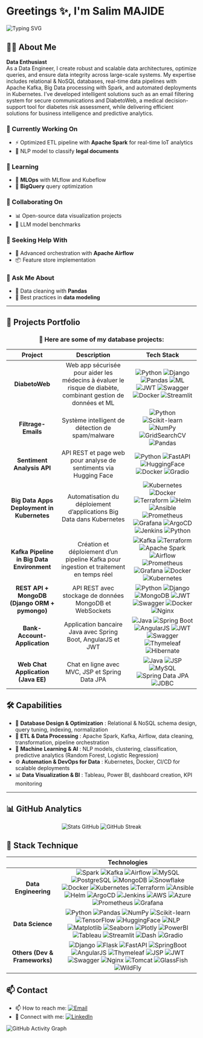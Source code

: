 # Greetings ✨, I'm Salim MAJIDE 
![Typing SVG](https://readme-typing-svg.herokuapp.com?font=Fira+Code&pause=1000&color=54A2F7&width=435&lines=Database+Wizard+🧙‍♂️;SQL+Specialist+💾;Data+Architect+📊)

## 🙋‍♂ About Me

**Data Enthusiast**  
As a Data Engineer, I create robust and scalable data architectures, optimize queries, and ensure data integrity across large-scale systems. My expertise includes relational & NoSQL databases, real-time data pipelines with Apache Kafka, Big Data processing with Spark, and automated deployments in Kubernetes. I’ve developed intelligent solutions such as an email filtering system for secure communications and DiabetoWeb, a medical decision-support tool for diabetes risk assessment, while delivering efficient solutions for business intelligence and predictive analytics.

### 🔭 Currently Working On
- ⚡ Optimized ETL pipeline with **Apache Spark** for real-time IoT analytics  
- 📑 NLP model to classify **legal documents**  

### 🌱 Learning
- 🔹 **MLOps** with MLflow and Kubeflow  
- 🔹 **BigQuery** query optimization  

### 👯 Collaborating On
- 📊 Open-source data visualization projects  
- 🧠 LLM model benchmarks  

### 🤔 Seeking Help With
- 🚀 Advanced orchestration with **Apache Airflow**  
- 📦 Feature store implementation  

### 💬 Ask Me About
- 🧹 Data cleaning with **Pandas**  
- 📐 Best practices in **data modeling**  

---

## 📂 Projects Portfolio

<div align="center">

### **🚀 Here are some of my database projects:**

| Project | Description | Tech Stack |
|:---------:|:-------------:|:------------:|
| **DiabetoWeb** | Web app sécurisée pour aider les médecins à évaluer le risque de diabète, combinant gestion de données et ML | ![Python](https://img.shields.io/badge/-Python-3776AB?style=flat&logo=python&logoColor=white) ![Django](https://img.shields.io/badge/-Django-092E20?style=flat&logo=django&logoColor=white) ![Pandas](https://img.shields.io/badge/-Pandas-150458?style=flat&logo=pandas&logoColor=white) ![ML](https://img.shields.io/badge/-Machine%20Learning-FF6F00?style=flat) ![JWT](https://img.shields.io/badge/-JWT-000000?style=flat) ![Swagger](https://img.shields.io/badge/-Swagger-85EA2D?style=flat) ![Docker](https://img.shields.io/badge/-Docker-2496ED?style=flat) ![Streamlit](https://img.shields.io/badge/-Streamlit-FF4B4B?style=flat) |
| **Filtrage-Emails** | Système intelligent de détection de spam/malware | ![Python](https://img.shields.io/badge/-Python-3776AB?style=flat&logo=python&logoColor=white) ![Scikit-learn](https://img.shields.io/badge/-Scikit_Learn-F7931E?style=flat) ![NumPy](https://img.shields.io/badge/-NumPy-013243?style=flat&logo=numpy&logoColor=white) ![GridSearchCV](https://img.shields.io/badge/-GridSearchCV-FF6C37?style=flat) ![Pandas](https://img.shields.io/badge/-Pandas-150458?style=flat) |
| **Sentiment Analysis API** | API REST et page web pour analyse de sentiments via Hugging Face | ![Python](https://img.shields.io/badge/-Python-3776AB?style=flat&logo=python&logoColor=white) ![FastAPI](https://img.shields.io/badge/-FastAPI-009688?style=flat) ![HuggingFace](https://img.shields.io/badge/-HuggingFace-FF6C37?style=flat) ![Docker](https://img.shields.io/badge/-Docker-2496ED?style=flat) ![Gradio](https://img.shields.io/badge/-Gradio-1CA9C9?style=flat) |
| **Big Data Apps Deployment in Kubernetes** | Automatisation du déploiement d’applications Big Data dans Kubernetes | ![Kubernetes](https://img.shields.io/badge/-Kubernetes-326CE5?style=flat&logo=kubernetes&logoColor=white) ![Docker](https://img.shields.io/badge/-Docker-2496ED?style=flat) ![Terraform](https://img.shields.io/badge/-Terraform-623CE4?style=flat) ![Helm](https://img.shields.io/badge/-Helm-0F3D91?style=flat) ![Ansible](https://img.shields.io/badge/-Ansible-EE0000?style=flat) ![Prometheus](https://img.shields.io/badge/-Prometheus-E6522C?style=flat) ![Grafana](https://img.shields.io/badge/-Grafana-F46800?style=flat) ![ArgoCD](https://img.shields.io/badge/-ArgoCD-0099F7?style=flat) ![Jenkins](https://img.shields.io/badge/-Jenkins-D24939?style=flat) ![Python](https://img.shields.io/badge/-Python-3776AB?style=flat&logo=python&logoColor=white) |
| **Kafka Pipeline in Big Data Environment** | Création et déploiement d’un pipeline Kafka pour ingestion et traitement en temps réel | ![Kafka](https://img.shields.io/badge/-Kafka-231F20?style=flat&logo=apachekafka&logoColor=white) ![Terraform](https://img.shields.io/badge/-Terraform-623CE4?style=flat) ![Apache Spark](https://img.shields.io/badge/-Spark-E25A1C?style=flat&logo=apachespark&logoColor=white) ![Airflow](https://img.shields.io/badge/-Airflow-017CEE?style=flat&logo=apacheairflow&logoColor=white) ![Prometheus](https://img.shields.io/badge/-Prometheus-E6522C?style=flat) ![Grafana](https://img.shields.io/badge/-Grafana-F46800?style=flat) ![Docker](https://img.shields.io/badge/-Docker-2496ED?style=flat) ![Kubernetes](https://img.shields.io/badge/-Kubernetes-326CE5?style=flat) |
| **REST API + MongoDB (Django ORM + pymongo)** | API REST avec stockage de données MongoDB et WebSockets | ![Python](https://img.shields.io/badge/-Python-3776AB?style=flat&logo=python&logoColor=white) ![Django](https://img.shields.io/badge/-Django-092E20?style=flat&logo=django&logoColor=white) ![MongoDB](https://img.shields.io/badge/-MongoDB-47A248?style=flat&logo=mongodb&logoColor=white) ![JWT](https://img.shields.io/badge/-JWT-000000?style=flat) ![Swagger](https://img.shields.io/badge/-Swagger-85EA2D?style=flat) ![Docker](https://img.shields.io/badge/-Docker-2496ED?style=flat) ![Nginx](https://img.shields.io/badge/-Nginx-009639?style=flat) |
| **Bank-Account-Application** | Application bancaire Java avec Spring Boot, AngularJS et JWT | ![Java](https://img.shields.io/badge/-Java-007396?style=flat&logo=java&logoColor=white) ![Spring Boot](https://img.shields.io/badge/-SpringBoot-6DB33F?style=flat&logo=spring&logoColor=white) ![AngularJS](https://img.shields.io/badge/-AngularJS-DD0031?style=flat&logo=angular&logoColor=white) ![JWT](https://img.shields.io/badge/-JWT-000000?style=flat) ![Swagger](https://img.shields.io/badge/-Swagger-85EA2D?style=flat) ![Thymeleaf](https://img.shields.io/badge/-Thymeleaf-005F0F?style=flat) ![Hibernate](https://img.shields.io/badge/-Hibernate-59666C?style=flat) |
| **Web Chat Application (Java EE)** | Chat en ligne avec MVC, JSP et Spring Data JPA | ![Java](https://img.shields.io/badge/-Java-007396?style=flat&logo=java&logoColor=white) ![JSP](https://img.shields.io/badge/-JSP-007396?style=flat) ![MySQL](https://img.shields.io/badge/-MySQL-4479A1?style=flat&logo=mysql&logoColor=white) ![Spring Data JPA](https://img.shields.io/badge/-SpringData-6DB33F?style=flat) ![JDBC](https://img.shields.io/badge/-JDBC-007396?style=flat) |

</div>

## 🛠 Capabilities

- 💾 **Database Design & Optimization** : Relational & NoSQL schema design, query tuning, indexing, normalization  
- 🔄 **ETL & Data Processing** : Apache Spark, Kafka, Airflow, data cleaning, transformation, pipeline orchestration  
- 🤖 **Machine Learning & AI** : NLP models, clustering, classification, predictive analytics (Random Forest, Logistic Regression)  
- ⚙️ **Automation & DevOps for Data** : Kubernetes, Docker, CI/CD for scalable deployments  
- 📊 **Data Visualization & BI** : Tableau, Power BI, dashboard creation, KPI monitoring  

---

## 📊 GitHub Analytics

<div align="center">

<!-- Stats avec icônes et thème personnalisé -->
![Stats GitHub](https://github-readme-stats.vercel.app/api?username=SalimM21&show_icons=true&border=true&include_all_commits=true&count_private=true&cache_seconds=3)
![GitHub Streak](https://streak-stats.demolab.com/?user=salimM21&hide_border=true)

</div>

## 🧰 Stack Technique 
|  | Technologies |
|:------:|--------------|
| **Data Engineering** | <div align="center"> ![Spark](https://img.shields.io/badge/-Apache%20Spark-E25A1C?style=flat&logo=apachespark&logoColor=white) ![Kafka](https://img.shields.io/badge/-Apache%20Kafka-231F20?style=flat&logo=apachekafka&logoColor=white) ![Airflow](https://img.shields.io/badge/-Apache%20Airflow-017CEE?style=flat&logo=apacheairflow&logoColor=white) ![MySQL](https://img.shields.io/badge/-MySQL-4479A1?style=flat&logo=mysql&logoColor=white) ![PostgreSQL](https://img.shields.io/badge/-PostgreSQL-4169E1?style=flat&logo=postgresql&logoColor=white) ![MongoDB](https://img.shields.io/badge/-MongoDB-47A248?style=flat&logo=mongodb&logoColor=white) ![Snowflake](https://img.shields.io/badge/-Snowflake-29B5E8?style=flat&logo=snowflake&logoColor=white) ![Docker](https://img.shields.io/badge/-Docker-2496ED?style=flat&logo=docker&logoColor=white) ![Kubernetes](https://img.shields.io/badge/-Kubernetes-326CE5?style=flat&logo=kubernetes&logoColor=white) ![Terraform](https://img.shields.io/badge/-Terraform-844FBA?style=flat&logo=terraform&logoColor=white) ![Ansible](https://img.shields.io/badge/-Ansible-EE0000?style=flat&logo=ansible&logoColor=white) ![Helm](https://img.shields.io/badge/-Helm-0F1689?style=flat&logo=helm&logoColor=white) ![ArgoCD](https://img.shields.io/badge/-ArgoCD-EF7B4D?style=flat&logo=argo&logoColor=white) ![Jenkins](https://img.shields.io/badge/-Jenkins-D24939?style=flat&logo=jenkins&logoColor=white) ![AWS](https://img.shields.io/badge/-AWS-232F3E?style=flat&logo=amazonaws&logoColor=white) ![Azure](https://img.shields.io/badge/-Azure-0078D4?style=flat&logo=microsoftazure&logoColor=white) ![Prometheus](https://img.shields.io/badge/-Prometheus-E6522C?style=flat&logo=prometheus&logoColor=white) ![Grafana](https://img.shields.io/badge/-Grafana-F46800?style=flat&logo=grafana&logoColor=white) </div>|
| **Data Science** |<div align="center"> ![Python](https://img.shields.io/badge/-Python-3776AB?style=flat&logo=python&logoColor=white) ![Pandas](https://img.shields.io/badge/-Pandas-150458?style=flat&logo=pandas&logoColor=white) ![NumPy](https://img.shields.io/badge/-NumPy-013243?style=flat&logo=numpy&logoColor=white) ![Scikit-learn](https://img.shields.io/badge/-Scikit--learn-F7931E?style=flat&logo=scikitlearn&logoColor=white) ![TensorFlow](https://img.shields.io/badge/-TensorFlow-FF6F00?style=flat&logo=tensorflow&logoColor=white) ![HuggingFace](https://img.shields.io/badge/-Hugging%20Face-FFD21E?style=flat&logo=huggingface&logoColor=black) ![NLP](https://img.shields.io/badge/-NLP-00BFAE?style=flat&logo=databricks&logoColor=white) ![Matplotlib](https://img.shields.io/badge/-Matplotlib-11557C?style=flat&logo=python&logoColor=white) ![Seaborn](https://img.shields.io/badge/-Seaborn-4C72B0?style=flat&logo=python&logoColor=white) ![Plotly](https://img.shields.io/badge/-Plotly-3F4F75?style=flat&logo=plotly&logoColor=white) ![PowerBI](https://img.shields.io/badge/-Power%20BI-F2C811?style=flat&logo=powerbi&logoColor=black) ![Tableau](https://img.shields.io/badge/-Tableau-E97627?style=flat&logo=tableau&logoColor=white) ![Streamlit](https://img.shields.io/badge/-Streamlit-FF4B4B?style=flat&logo=streamlit&logoColor=white) ![Dash](https://img.shields.io/badge/-Dash-008DE4?style=flat&logo=plotly&logoColor=white) ![Gradio](https://img.shields.io/badge/-Gradio-FF6F00?style=flat&logo=python&logoColor=white) </div>|
| **Others (Dev & Frameworks)** |<div align="center"> ![Django](https://img.shields.io/badge/-Django-092E20?style=flat&logo=django&logoColor=white) ![Flask](https://img.shields.io/badge/-Flask-000000?style=flat&logo=flask&logoColor=white) ![FastAPI](https://img.shields.io/badge/-FastAPI-009688?style=flat&logo=fastapi&logoColor=white) ![SpringBoot](https://img.shields.io/badge/-Spring%20Boot-6DB33F?style=flat&logo=springboot&logoColor=white) ![AngularJS](https://img.shields.io/badge/-AngularJS-DD0031?style=flat&logo=angularjs&logoColor=white) ![Thymeleaf](https://img.shields.io/badge/-Thymeleaf-005F0F?style=flat&logo=thymeleaf&logoColor=white) ![JSP](https://img.shields.io/badge/-JSP-007396?style=flat&logo=java&logoColor=white) ![JWT](https://img.shields.io/badge/-JWT-000000?style=flat&logo=jsonwebtokens&logoColor=white) ![Swagger](https://img.shields.io/badge/-Swagger-85EA2D?style=flat&logo=swagger&logoColor=black) ![Nginx](https://img.shields.io/badge/-Nginx-009639?style=flat&logo=nginx&logoColor=white) ![Tomcat](https://img.shields.io/badge/-Apache%20Tomcat-F8DC75?style=flat&logo=apachetomcat&logoColor=black) ![GlassFish](https://img.shields.io/badge/-GlassFish-FF9900?style=flat&logo=java&logoColor=white) ![WildFly](https://img.shields.io/badge/-WildFly-233A72?style=flat&logo=java&logoColor=white) </div>|

## 📫 Contact  

- 📫 How to reach me: [![Email](https://img.shields.io/badge/Email-D14836?style=flat&logo=gmail&logoColor=white)](mailto:salim.majide.officiel@gmail.com)
- 📱 Connect with me: [![LinkedIn](https://img.shields.io/badge/LinkedIn-0077B5?style=flat&logo=linkedin)](https://www.linkedin.com/in/salim-majide-231319172/)

![GitHub Activity Graph](https://github-readme-activity-graph.vercel.app/graph?username=SalimM21&theme=github-compact)
